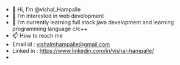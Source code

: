 - 👋 Hi, I’m @vishal_Hampalle
- 👀 I’m interested in web development
- 🌱 I’m currently learning full stack java development and learning programming language c/c++
- 📫 How to reach me 
- Email id : vishalmhampalle@gmail.com
- Linked in : https://www.linkedin.com/in/vishal-hampalle/
- 

<!---
vishalmH/vishalmH is a ✨ special ✨ repository because its `README.md` (this file) appears on your GitHub profile.
You can click the Preview link to take a look at your changes.
--->
